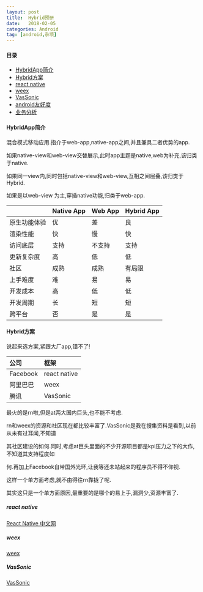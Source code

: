 ```yaml
---
layout: post
title:  Hybrid预研
date:   2018-02-05
categories: Android
tag: [android,杂项]
---
```



#### 目录 ####

* [HybridApp简介](#Hybrid简介)
* [Hybrid方案](#Hybrid方案)
* [react native](#react-native)
* [weex](#weex)
* [VasSonic](#VasSonic)
* [android友好度]()
* [业务分析]()

#### HybridApp简介 ####

混合模式移动应用.指介于web-app,native-app之间,并且兼具二者优势的app.

如果native-view和web-view交替展示,此时app主题是native,web为补充,该归类于native.

如果同一view内,同时包括native-view和web-view,互相之间层叠,该归类于Hybrid.

如果是以web-view 为主,穿插native功能,归类于web-app.

|           |Native App|Web App|Hybrid App|
| :---      | :--- | :--- |:---|
|原生功能体验 |优|差|良|
|渲染性能     |快|慢|快|
|访问底层    |支持|不支持|支持|
|更新复杂度       |高|低|低|
|社区       |成熟|成熟|有局限|
|上手难度|难|易|易|
|开发成本|高|低|低|
|开发周期|长|短|短|
|跨平台|否|是|是|

#### Hybrid方案 ####
 

说起来选方案,紧跟大厂app,错不了!

 |公司|框架|
 |:---|:---|
 |Facebook|react native|
 |阿里巴巴|weex|
 |腾讯|VasSonic|

最火的是rn啦,但是at两大国内巨头,也不能不考虑.

rn和weex的资源和社区现在都比较丰富了.VasSonic是我在搜集资料是看到,以前从未有过耳闻,不知道

其社区建设的如何.同时,考虑at巨头里面的不少开源项目都是kpi压力之下的大作,不知道其支持程度如

何.再加上Facebook自带国外光环,让我等还未站起来的程序员不得不仰视.

这样一个单方面考虑,就不由得往rn靠拢了呢.

其实这只是一个单方面原因,最重要的是哪个的易上手,漏洞少,资源丰富了.

##### react native #####

[React Native 中文网](https://reactnative.cn/)

##### weex #####

[weex](https://github.com/apache/incubator-weex)

##### VasSonic #####

[VasSonic](https://github.com/Tencent/VasSonic)
